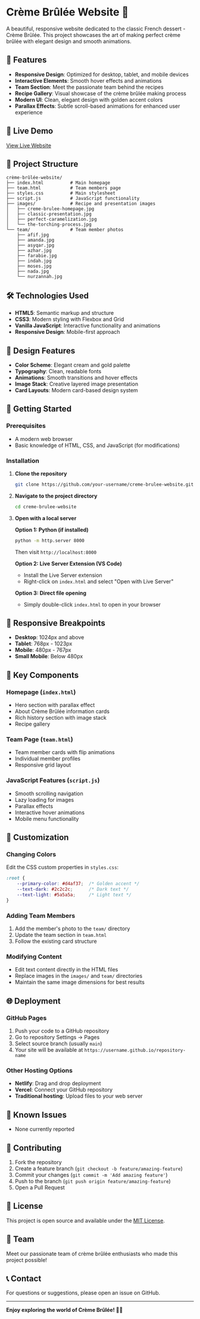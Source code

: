 # Crème Brûlée Website 🍮

A beautiful, responsive website dedicated to the classic French dessert - Crème Brûlée. This project showcases the art of making perfect crème brûlée with elegant design and smooth animations.

## 🌟 Features

- **Responsive Design**: Optimized for desktop, tablet, and mobile devices
- **Interactive Elements**: Smooth hover effects and animations
- **Team Section**: Meet the passionate team behind the recipes
- **Recipe Gallery**: Visual showcase of the crème brûlée making process
- **Modern UI**: Clean, elegant design with golden accent colors
- **Parallax Effects**: Subtle scroll-based animations for enhanced user experience

## 🚀 Live Demo

[View Live Website](https://your-username.github.io/creme-brulee-website)

## 📁 Project Structure

```
crème-brûlée-website/
├── index.html          # Main homepage
├── team.html           # Team members page
├── styles.css          # Main stylesheet
├── script.js           # JavaScript functionality
├── images/             # Recipe and presentation images
│   ├── creme-brulee-homepage.jpg
│   ├── classic-presentation.jpg
│   ├── perfect-caramelization.jpg
│   └── the-torching-process.jpg
└── team/               # Team member photos
    ├── afif.jpg
    ├── amanda.jpg
    ├── asyqar.jpg
    ├── azhar.jpg
    ├── farabie.jpg
    ├── indah.jpg
    ├── moses.jpg
    ├── nada.jpg
    └── nurzannah.jpg
```

## 🛠️ Technologies Used

- **HTML5**: Semantic markup and structure
- **CSS3**: Modern styling with Flexbox and Grid
- **Vanilla JavaScript**: Interactive functionality and animations
- **Responsive Design**: Mobile-first approach

## 🎨 Design Features

- **Color Scheme**: Elegant cream and gold palette
- **Typography**: Clean, readable fonts
- **Animations**: Smooth transitions and hover effects
- **Image Stack**: Creative layered image presentation
- **Card Layouts**: Modern card-based design system

## 🚀 Getting Started

### Prerequisites

- A modern web browser
- Basic knowledge of HTML, CSS, and JavaScript (for modifications)

### Installation

1. **Clone the repository**
   ```bash
   git clone https://github.com/your-username/creme-brulee-website.git
   ```

2. **Navigate to the project directory**
   ```bash
   cd creme-brulee-website
   ```

3. **Open with a local server**
   
   **Option 1: Python (if installed)**
   ```bash
   python -m http.server 8000
   ```
   Then visit `http://localhost:8000`
   
   **Option 2: Live Server Extension (VS Code)**
   - Install the Live Server extension
   - Right-click on `index.html` and select "Open with Live Server"
   
   **Option 3: Direct file opening**
   - Simply double-click `index.html` to open in your browser

## 📱 Responsive Breakpoints

- **Desktop**: 1024px and above
- **Tablet**: 768px - 1023px
- **Mobile**: 480px - 767px
- **Small Mobile**: Below 480px

## 🎯 Key Components

### Homepage (`index.html`)
- Hero section with parallax effect
- About Crème Brûlée information cards
- Rich history section with image stack
- Recipe gallery

### Team Page (`team.html`)
- Team member cards with flip animations
- Individual member profiles
- Responsive grid layout

### JavaScript Features (`script.js`)
- Smooth scrolling navigation
- Lazy loading for images
- Parallax effects
- Interactive hover animations
- Mobile menu functionality

## 🔧 Customization

### Changing Colors
Edit the CSS custom properties in `styles.css`:
```css
:root {
    --primary-color: #d4af37;  /* Golden accent */
    --text-dark: #2c2c2c;      /* Dark text */
    --text-light: #5a5a5a;     /* Light text */
}
```

### Adding Team Members
1. Add the member's photo to the `team/` directory
2. Update the team section in `team.html`
3. Follow the existing card structure

### Modifying Content
- Edit text content directly in the HTML files
- Replace images in the `images/` and `team/` directories
- Maintain the same image dimensions for best results

## 🌐 Deployment

### GitHub Pages
1. Push your code to a GitHub repository
2. Go to repository Settings → Pages
3. Select source branch (usually `main`)
4. Your site will be available at `https://username.github.io/repository-name`

### Other Hosting Options
- **Netlify**: Drag and drop deployment
- **Vercel**: Connect your GitHub repository
- **Traditional hosting**: Upload files to your web server

## 🐛 Known Issues

- None currently reported

## 🤝 Contributing

1. Fork the repository
2. Create a feature branch (`git checkout -b feature/amazing-feature`)
3. Commit your changes (`git commit -m 'Add amazing feature'`)
4. Push to the branch (`git push origin feature/amazing-feature`)
5. Open a Pull Request

## 📄 License

This project is open source and available under the [MIT License](LICENSE).

## 👥 Team

Meet our passionate team of crème brûlée enthusiasts who made this project possible!

## 📞 Contact

For questions or suggestions, please open an issue on GitHub.

---

**Enjoy exploring the world of Crème Brûlée! 🍮✨**